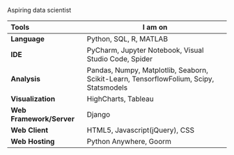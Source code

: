 Aspiring data scientist 

| Tools                    | **I am on**                                                  |
| :----------------------- | ------------------------------------------------------------ |
| **Language**             | Python, SQL, R, MATLAB                                               |
| **IDE**                  | PyCharm, Jupyter Notebook, Visual Studio Code, Spider        |
| **Analysis**             | Pandas, Numpy, Matplotlib, Seaborn, Scikit-Learn, TensorflowFolium, Scipy, Statsmodels |
| **Visualization**        | HighCharts, Tableau                                          |
| **Web Framework/Server** | Django                                                       |
| **Web Client**           | HTML5, Javascript(jQuery), CSS                               |
| **Web Hosting**          | Python Anywhere, Goorm                                       |

